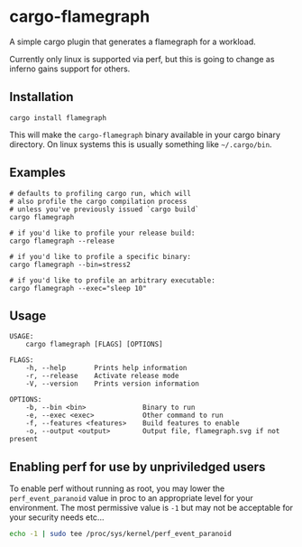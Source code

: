 # cargo-flamegraph

A simple cargo plugin that generates a flamegraph
for a workload.

Currently only linux is supported via perf, but
this is going to change as inferno gains support
for others.

## Installation

```
cargo install flamegraph
```

This will make the `cargo-flamegraph` binary
available in your cargo binary directory.
On linux systems this is usually something
like `~/.cargo/bin`.

## Examples

```
# defaults to profiling cargo run, which will
# also profile the cargo compilation process
# unless you've previously issued `cargo build`
cargo flamegraph

# if you'd like to profile your release build:
cargo flamegraph --release

# if you'd like to profile a specific binary:
cargo flamegraph --bin=stress2

# if you'd like to profile an arbitrary executable:
cargo flamegraph --exec="sleep 10"
```

## Usage

```
USAGE:
    cargo flamegraph [FLAGS] [OPTIONS]

FLAGS:
    -h, --help       Prints help information
    -r, --release    Activate release mode
    -V, --version    Prints version information

OPTIONS:
    -b, --bin <bin>              Binary to run
    -e, --exec <exec>            Other command to run
    -f, --features <features>    Build features to enable
    -o, --output <output>        Output file, flamegraph.svg if not present
```

## Enabling perf for use by unpriviledged users

To enable perf without running as root, you may
lower the `perf_event_paranoid` value in proc
to an appropriate level for your environment.
The most permissive value is `-1` but may not
be acceptable for your security needs etc...

```bash
echo -1 | sudo tee /proc/sys/kernel/perf_event_paranoid
```
